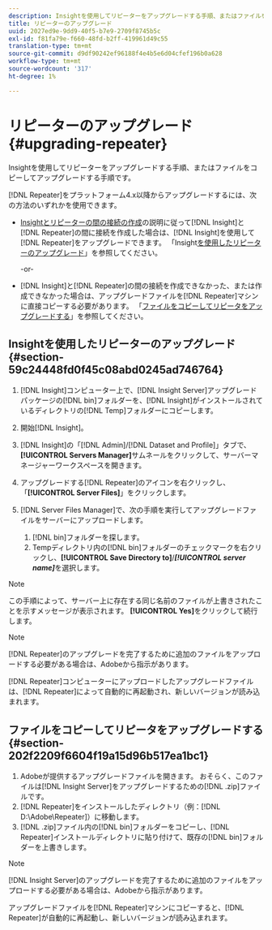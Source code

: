 ```yaml
---
description: Insightを使用してリピーターをアップグレードする手順、またはファイルをコピーしてアップグレードする手順です。
title: リピーターのアップグレード
uuid: 2027ed9e-9dd9-40f5-b7e9-2709f8745b5c
exl-id: f81fa79e-f660-48fd-b2ff-419961d49c55
translation-type: tm+mt
source-git-commit: d9df90242ef96188f4e4b5e6d04cfef196b0a628
workflow-type: tm+mt
source-wordcount: '317'
ht-degree: 1%

---
```


# リピーターのアップグレード{#upgrading-repeater}

Insightを使用してリピーターをアップグレードする手順、またはファイルをコピーしてアップグレードする手順です。

[!DNL Repeater]をプラットフォーム4.x以降からアップグレードするには、次の方法のいずれかを使用できます。

* [Insightとリピーターの間の接続の作成](../../../../home/c-inst-svr/c-rptr-fntly/c-cnfg-rptr-fntly/t-crt-conn-ins-rptr.md#task-785bfe5f0e31484683e4345038add118)の説明に従って[!DNL Insight]と[!DNL Repeater]の間に接続を作成した場合は、[!DNL Insight]を使用して[!DNL Repeater]をアップグレードできます。 「Insight[を使用したリピーターのアップグレード](../../../../home/c-inst-svr/c-upgrd-uninst-sftwr/c-upgrd-sftwr/c-upgrd-rptr.md#section-59c24448fd0f45c08abd0245ad746764)」を参照してください。

   -or-

* [!DNL Insight]と[!DNL Repeater]の間の接続を作成できなかった、または作成できなかった場合は、アップグレードファイルを[!DNL Repeater]マシンに直接コピーする必要があります。 「[ファイルをコピーしてリピータをアップグレードする](../../../../home/c-inst-svr/c-upgrd-uninst-sftwr/c-upgrd-sftwr/c-upgrd-rptr.md#section-202f2209f6604f19a15d96b517ea1bc1)」を参照してください。

## Insightを使用したリピーターのアップグレード{#section-59c24448fd0f45c08abd0245ad746764}

1. [!DNL Insight]コンピューター上で、[!DNL Insight Server]アップグレードパッケージの[!DNL bin]フォルダーを、[!DNL Insight]がインストールされているディレクトリの[!DNL Temp]フォルダーにコピーします。
1. 開始[!DNL Insight]。
1. [!DNL Insight]の「[!DNL Admin]/[!DNL Dataset and Profile]」タブで、**[!UICONTROL Servers Manager]**&#x200B;サムネールをクリックして、サーバーマネージャーワークスペースを開きます。
1. アップグレードする[!DNL Repeater]のアイコンを右クリックし、「**[!UICONTROL Server Files]**」をクリックします。
1. [!DNL Server Files Manager]で、次の手順を実行してアップグレードファイルをサーバーにアップロードします。

   1. [!DNL bin]フォルダーを探します。
   1. Tempディレクトリ内の[!DNL bin]フォルダーのチェックマークを右クリックし、**[!UICONTROL Save Directory to]**/***[!UICONTROL server name]***&#x200B;を選択します。

>[!NOTE]
>
>この手順によって、サーバー上に存在する同じ名前のファイルが上書きされたことを示すメッセージが表示されます。 **[!UICONTROL Yes]**&#x200B;をクリックして続行します。

>[!NOTE]
>
>[!DNL Repeater]のアップグレードを完了するために追加のファイルをアップロードする必要がある場合は、Adobeから指示があります。

[!DNL Repeater]コンピューターにアップロードしたアップグレードファイルは、[!DNL Repeater]によって自動的に再起動され、新しいバージョンが読み込まれます。

## ファイルをコピーしてリピータをアップグレードする{#section-202f2209f6604f19a15d96b517ea1bc1}

1. Adobeが提供するアップグレードファイルを開きます。 おそらく、このファイルは[!DNL Insight Server]をアップグレードするための[!DNL .zip]ファイルです。
1. [!DNL Repeater]をインストールしたディレクトリ（例：[!DNL D:\Adobe\Repeater]）に移動します。
1. [!DNL .zip]ファイル内の[!DNL bin]フォルダーをコピーし、[!DNL Repeater]インストールディレクトリに貼り付けて、既存の[!DNL bin]フォルダーを上書きします。

>[!NOTE]
>
>[!DNL Insight Server]のアップグレードを完了するために追加のファイルをアップロードする必要がある場合は、Adobeから指示があります。

アップグレードファイルを[!DNL Repeater]マシンにコピーすると、[!DNL Repeater]が自動的に再起動し、新しいバージョンが読み込まれます。
